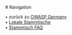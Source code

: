 <br />
# Navigation

• zurück zu [OWASP Germany](/www-chapter-germany/)<br />
• [Lokale Stammtische](#lokale-stammtische)<br />
• [Stammtisch FAQ](#stammtisch-faq)<br />
<br />
<br />
<br />
<br />

